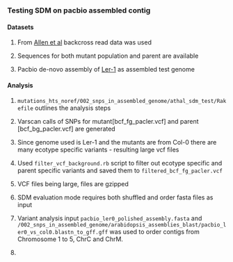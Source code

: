 ### Testing SDM on pacbio assembled contig

#### Datasets

1.  From [Allen et al](http://journal.frontiersin.org/article/10.3389/fpls.2013.00362/full) backcross read data was used

2. Sequences for both mutant population and parent are available

3. Pacbio de-novo assembly of [Ler-1](http://datasets.pacb.com.s3.amazonaws.com/2014/Arabidopsis/reads/list.html) as assembled test genome

#### Analysis

1. `mutations_hts_noref/002_snps_in_assembled_genome/athal_sdm_test/Rakefile` outlines the analysis steps

2. Varscan calls of SNPs for mutant[bcf_fg_pacler.vcf] and parent [bcf_bg_pacler.vcf] are generated

3. Since genome used is Ler-1 and the mutants are from Col-0 there are many ecotype specific variants - resulting large vcf files

4. Used `filter_vcf_background.rb` script to filter out ecotype specific and parent specific variants and saved them to `filtered_bcf_fg_pacler.vcf`

5. VCF files being large, files are gzipped

6. SDM evaluation mode requires both shuffled and order fasta files as input

7. Variant analysis input `pacbio_ler0_polished_assembly.fasta` and `/002_snps_in_assembled_genome/arabidopsis_assemblies_blast/pacbio_ler0_vs_col0.blastn_to_gff.gff` was used to order contigs from Chromosome 1 to 5, ChrC and ChrM.

8.
